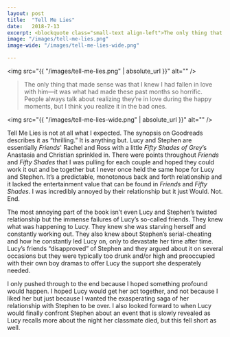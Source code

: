 ```yaml
---
layout: post
title:  "Tell Me Lies"
date:   2018-7-13
excerpt: <blockquote class="small-text align-left">The only thing that made sense was that I knew I had fallen in love with him—it was what had made these past months so horrific. People always talk about realizing they’re in love during the happy moments, but I think you realize it in the bad ones.</blockquote>
image: "/images/tell-me-lies.png"
image-wide: "/images/tell-me-lies-wide.png"

---
```

<span class="image right"><img src="{{ "/images/tell-me-lies.png" | absolute_url }}"  alt="" /></span>

>The only thing that made sense was that I knew I had fallen in love with him—it was what had made these past months so horrific. People always talk about realizing they’re in love during the happy moments, but I think you realize it in the bad ones.

<span class="image fit wide"><img src="{{ "/images/tell-me-lies-wide.png" | absolute_url }}"  alt="" /></span>

Tell Me Lies is not at all what I expected. The synopsis on Goodreads describes it as “thrilling.” It is anything but. Lucy and Stephen are essentially _Friends_'  Rachel and Ross with a little _Fifty Shades of Grey_’s Anastasia and Christian sprinkled in. There were points throughout _Friends_ and _Fifty Shades_ that I was pulling for each couple and hoped they could work it out and be together but I never once held the same hope for Lucy and Stephen. It’s a predictable, monotonous back and forth relationship and it lacked the entertainment value that can be found in _Friends_ and _Fifty Shades_. I was incredibly annoyed by their relationship but it just Would. Not. End.

The most annoying part of the book isn’t even Lucy and Stephen’s twisted relationship but the immense failures of Lucy’s so-called friends. They knew what was happening to Lucy. They knew she was starving herself and constantly working out. They also knew about Stephen’s serial-cheating and how he constantly led Lucy on, only to devastate her time after time. Lucy’s friends “disapproved” of Stephen and they argued about it on several occasions but they were typically too drunk and/or high and preoccupied with their own boy dramas to offer Lucy the support she desperately needed.

I only pushed through to the end because I hoped something profound would happen. I hoped Lucy would get her act together, and not because I liked her but just because I wanted the exasperating saga of her relationship with Stephen to be over. I also looked forward to when Lucy would finally confront Stephen about an event that is slowly revealed as Lucy recalls more about the night her classmate died, but this fell short as well.
